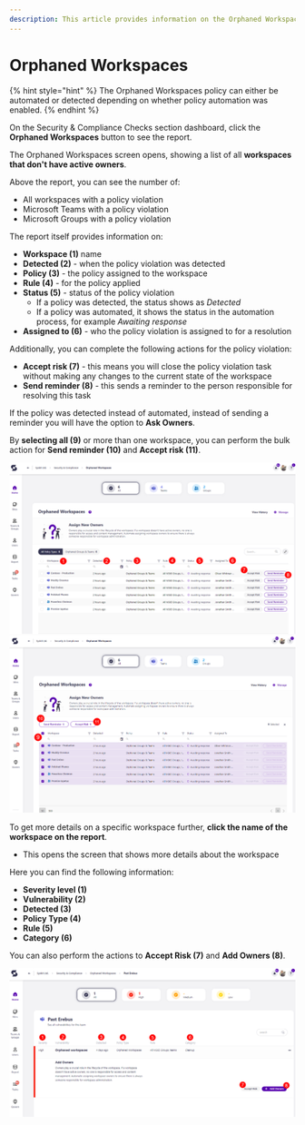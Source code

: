 ```yaml
---
description: This article provides information on the Orphaned Workspaces report.
---
```



# Orphaned Workspaces

{% hint style="hint" %}
The Orphaned Workspaces policy can either be automated or detected depending on whether policy automation was enabled.
{% endhint %}

On the Security & Compliance Checks section dashboard, click the **Orphaned Workspaces** button to see the report.

The Orphaned Workspaces screen opens, showing a list of all **workspaces that don't have active owners**.

Above the report, you can see the number of:
 * All workspaces with a policy violation
 * Microsoft Teams with a policy violation
 * Microsoft Groups with a policy violation

The report itself provides information on:
  * **Workspace (1)** name
  * **Detected (2)** - when the policy violation was detected
  * **Policy (3)** - the policy assigned to the workspace
  * **Rule (4)** - for the policy applied
  * **Status (5)** - status of the policy violation
    * If a policy was detected, the status shows as *Detected*
    * If a policy was automated, it shows the status in the automation process, for example *Awaiting response*
  * **Assigned to (6)** - who the policy violation is assigned to for a resolution

Additionally, you can complete the following actions for the policy violation:
  * **Accept risk (7)** - this means you will close the policy violation task without making any changes to the current state of the workspace
  * **Send reminder (8)** - this sends a reminder to the person responsible for resolving this task

If the policy was detected instead of automated, instead of sending a reminder you will have the option to **Ask Owners**.

By **selecting all (9)** or more than one workspace, you can perform the bulk action for **Send reminder (10)** and **Accept risk (11)**. 


![Orphaned Workspaces](../../.gitbook/assets/security-compliance-checks_orphaned-workspaces.png)
![Orphaned Workspaces - Bulk](../../.gitbook/assets/security-compliance-checks_orphaned-workspaces-bulk.png)


To get more details on a specific workspace further, **click the name of the workspace on the report**.
  * This opens the screen that shows more details about the workspace

Here you can find the following information: 
 * **Severity level (1)**
 * **Vulnerability (2)**
 * **Detected (3)**
 * **Policy Type (4)**
 * **Rule (5)**
 * **Category (6)**

 You can also perform the actions to **Accept Risk (7)** and **Add Owners (8)**. 

![Orphaned Workspaces - More Details](../../.gitbook/assets/security-compliance-checks_orphaned-workspaces-details.png)
